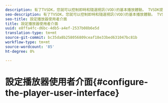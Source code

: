 ```yaml
---
description: 有了TVSDK，您就可以控制即時和隨選視訊(VOD)的基本播放體驗。 TVSDK提供播放器例項上的方法和屬性，供您用來設定播放器使用者介面。
seo-description: 有了TVSDK，您就可以控制即時和隨選視訊(VOD)的基本播放體驗。 TVSDK提供播放器例項上的方法和屬性，供您用來設定播放器使用者介面。
seo-title: 設定播放器使用者介面
title: 設定播放器使用者介面
uuid: e8ffa4fc-d6bc-4db5-a4ef-2537b08b6e5d
translation-type: tm+mt
source-git-commit: bc35da8b258056809ceaf18e33bed631047bc81b
workflow-type: tm+mt
source-wordcount: '85'
ht-degree: 0%

---
```



# 設定播放器使用者介面{#configure-the-player-user-interface}
